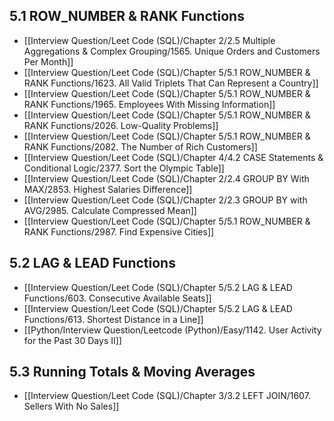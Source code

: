 ## 5.1 ROW_NUMBER & RANK Functions

- [[Interview Question/Leet Code (SQL)/Chapter 2/2.5 Multiple Aggregations & Complex Grouping/1565. Unique Orders and Customers Per Month]]
- [[Interview Question/Leet Code (SQL)/Chapter 5/5.1 ROW_NUMBER & RANK Functions/1623. All Valid Triplets That Can Represent a Country]]
- [[Interview Question/Leet Code (SQL)/Chapter 5/5.1 ROW_NUMBER & RANK Functions/1965. Employees With Missing Information]]
- [[Interview Question/Leet Code (SQL)/Chapter 5/5.1 ROW_NUMBER & RANK Functions/2026. Low-Quality Problems]]
- [[Interview Question/Leet Code (SQL)/Chapter 5/5.1 ROW_NUMBER & RANK Functions/2082. The Number of Rich Customers]]
- [[Interview Question/Leet Code (SQL)/Chapter 4/4.2 CASE Statements & Conditional Logic/2377. Sort the Olympic Table]]
- [[Interview Question/Leet Code (SQL)/Chapter 2/2.4 GROUP BY With MAX/2853. Highest Salaries Difference]]
- [[Interview Question/Leet Code (SQL)/Chapter 2/2.3 GROUP BY with AVG/2985. Calculate Compressed Mean]]
- [[Interview Question/Leet Code (SQL)/Chapter 5/5.1 ROW_NUMBER & RANK Functions/2987. Find Expensive Cities]]

## 5.2 LAG & LEAD Functions

- [[Interview Question/Leet Code (SQL)/Chapter 5/5.2 LAG & LEAD Functions/603. Consecutive Available Seats]]
- [[Interview Question/Leet Code (SQL)/Chapter 5/5.2 LAG & LEAD Functions/613. Shortest Distance in a Line]]
- [[Python/Interview Question/Leetcode (Python)/Easy/1142. User Activity for the Past 30 Days II]]

## 5.3 Running Totals & Moving Averages

- [[Interview Question/Leet Code (SQL)/Chapter 3/3.2 LEFT JOIN/1607. Sellers With No Sales]]
